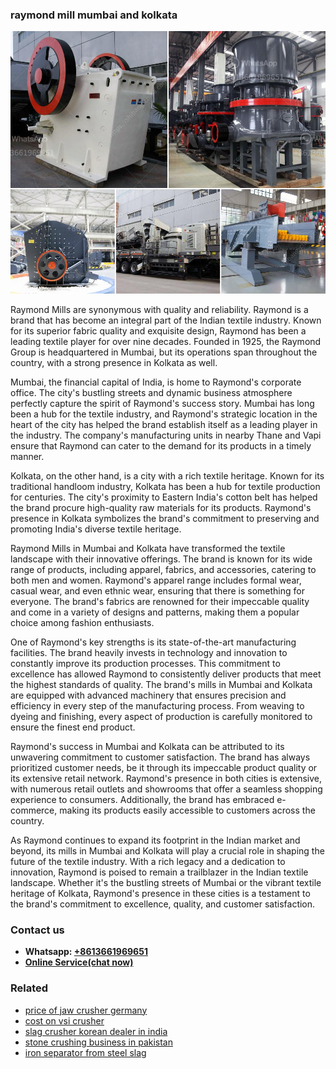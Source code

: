 <h3>raymond mill mumbai and kolkata</h3><img src='1708322890.jpg' alt=''><p>Raymond Mills are synonymous with quality and reliability. Raymond is a brand that has become an integral part of the Indian textile industry. Known for its superior fabric quality and exquisite design, Raymond has been a leading textile player for over nine decades. Founded in 1925, the Raymond Group is headquartered in Mumbai, but its operations span throughout the country, with a strong presence in Kolkata as well.</p><p>Mumbai, the financial capital of India, is home to Raymond's corporate office. The city's bustling streets and dynamic business atmosphere perfectly capture the spirit of Raymond's success story. Mumbai has long been a hub for the textile industry, and Raymond's strategic location in the heart of the city has helped the brand establish itself as a leading player in the industry. The company's manufacturing units in nearby Thane and Vapi ensure that Raymond can cater to the demand for its products in a timely manner.</p><p>Kolkata, on the other hand, is a city with a rich textile heritage. Known for its traditional handloom industry, Kolkata has been a hub for textile production for centuries. The city's proximity to Eastern India's cotton belt has helped the brand procure high-quality raw materials for its products. Raymond's presence in Kolkata symbolizes the brand's commitment to preserving and promoting India's diverse textile heritage.</p><p>Raymond Mills in Mumbai and Kolkata have transformed the textile landscape with their innovative offerings. The brand is known for its wide range of products, including apparel, fabrics, and accessories, catering to both men and women. Raymond's apparel range includes formal wear, casual wear, and even ethnic wear, ensuring that there is something for everyone. The brand's fabrics are renowned for their impeccable quality and come in a variety of designs and patterns, making them a popular choice among fashion enthusiasts.</p><p>One of Raymond's key strengths is its state-of-the-art manufacturing facilities. The brand heavily invests in technology and innovation to constantly improve its production processes. This commitment to excellence has allowed Raymond to consistently deliver products that meet the highest standards of quality. The brand's mills in Mumbai and Kolkata are equipped with advanced machinery that ensures precision and efficiency in every step of the manufacturing process. From weaving to dyeing and finishing, every aspect of production is carefully monitored to ensure the finest end product.</p><p>Raymond's success in Mumbai and Kolkata can be attributed to its unwavering commitment to customer satisfaction. The brand has always prioritized customer needs, be it through its impeccable product quality or its extensive retail network. Raymond's presence in both cities is extensive, with numerous retail outlets and showrooms that offer a seamless shopping experience to consumers. Additionally, the brand has embraced e-commerce, making its products easily accessible to customers across the country.</p><p>As Raymond continues to expand its footprint in the Indian market and beyond, its mills in Mumbai and Kolkata will play a crucial role in shaping the future of the textile industry. With a rich legacy and a dedication to innovation, Raymond is poised to remain a trailblazer in the Indian textile landscape. Whether it's the bustling streets of Mumbai or the vibrant textile heritage of Kolkata, Raymond's presence in these cities is a testament to the brand's commitment to excellence, quality, and customer satisfaction.</p><h3>Contact us</h3><ul><li><strong>Whatsapp:&nbsp;<a href="https://wa.me/8613661969651">+8613661969651</a></strong></li><li><a href="https://swt.shibang-china.com/?git&amp;zhl&amp;raymond mill mumbai and kolkata"><strong>Online Service(chat now)</strong></a></li></ul><h3>Related</h3><ul><li><a href='price of jaw crusher germany.md'>price of jaw crusher germany</a></li><li><a href='cost on vsi crusher.md'>cost on vsi crusher</a></li><li><a href='slag crusher korean dealer in india.md'>slag crusher korean dealer in india</a></li><li><a href='stone crushing business in pakistan.md'>stone crushing business in pakistan</a></li><li><a href='iron separator from steel slag.md'>iron separator from steel slag</a></li></ul>